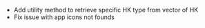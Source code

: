 - Add utility method to retrieve specific HK type from vector of HK
- Fix issue with app icons not founds